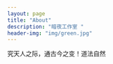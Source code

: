 ```yaml
---
layout: page
title: "About"
description: "暗夜工作室 " 
header-img: "img/green.jpg"
---
```


究天人之际，通古今之变！道法自然





